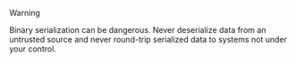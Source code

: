> [!WARNING]
> Binary serialization can be dangerous. Never deserialize data from an untrusted source and never round-trip serialized data to systems not under your control.